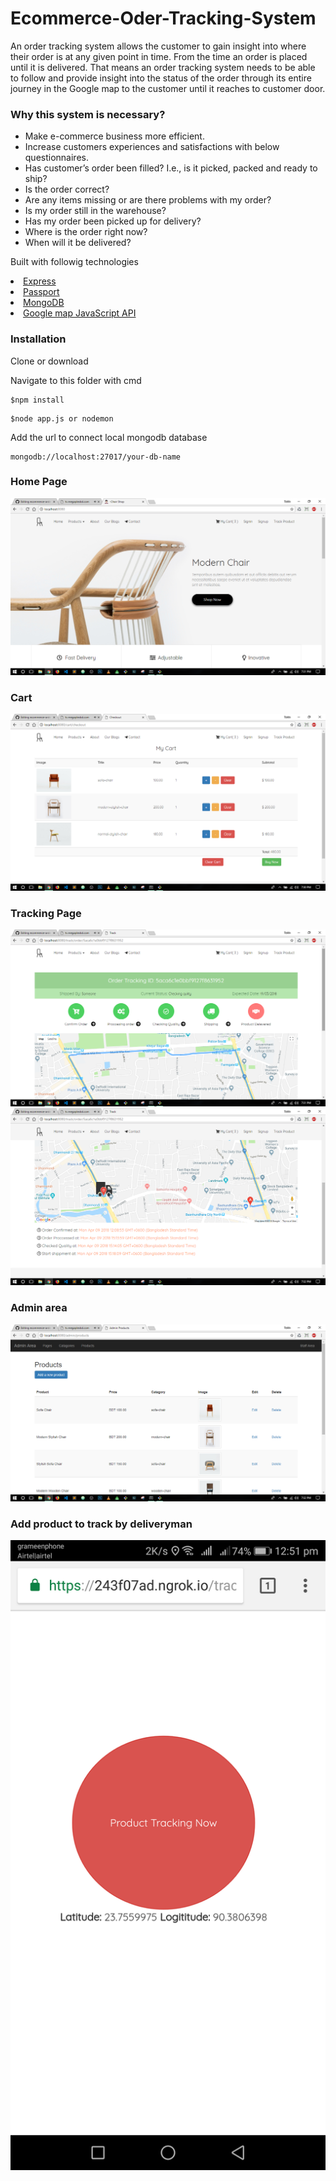 # Ecommerce-Oder-Tracking-System
<p>An order tracking system allows the customer to gain insight into where their order is
at any given point in time. From the time an order is placed until it is delivered. That
means an order tracking system needs to be able to follow and provide insight into
the status of the order through its entire journey in the Google map to the customer
until it reaches to customer door.</p>
<h3>Why this system is necessary?</h3>
<ul>
  <li>Make e-commerce business more efficient.</li></li>
  <li>Increase customers experiences and satisfactions with below questionnaires.</li>
  <li>Has customer’s order been filled? I.e., is it picked, packed and ready to ship?</li>
  <li>Is the order correct?</li>
  <li>Are any items missing or are there problems with my order?</li>
  <li>Is my order still in the warehouse?</li>
  <li>Has my order been picked up for delivery?</li>
  <li>Where is the order right now?</li>
  <li>When will it be delivered?</li>
</ul>
<p>Built with followig technologies<p>
 <li><a href="https://expressjs.com/">Express</a></li>
 <li><a href="http://www.passportjs.org/">Passport</a></li>
 <li><a href="https://www.mongodb.com/">MongoDB</a></li>
 <li><a href="https://developers.google.com/maps/documentation/javascript/">Google map JavaScript API</a></li>
<h3>Installation</h3>
<p>Clone or download</p>
<p>Navigate to this folder with cmd</p>
<pre><code>$npm install</code></pre>
<pre><code>$node app.js or nodemon</code></pre>
<p>Add the url to connect local mongodb database</p>
<pre><code>mongodb://localhost:27017/your-db-name</code></pre>
<h3>Home Page</h3>
<img src="home.png" />
<h3>Cart</h3>
<img src="cart.png" />
<h3>Tracking Page</h3>
<img src="tracking1.png" />
<img src="tracking2.png" />
<h3>Admin area</h3>
<img src="admin.png" />
<h3>Add product to track by deliveryman</h3>
<img src="deliveryman.png" />

